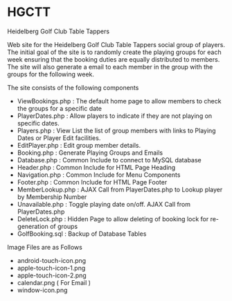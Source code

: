 # HGCTT
Heidelberg Golf Club Table Tappers

Web site for the Heidelberg Golf Club Table Tappers social group of players.  
The initial goal of the site is to randomly create the playing groups for each week ensuring that the booking duties are equally distributed to members. The site will also generate a email to each member in the group with the groups for the following week.

The site consists of the following components
 - ViewBookings.php : The default home page to allow members to check the groups for a specific date
 - PlayerDates.php : Allow players to indicate if they are not playing on specific dates.
 - Players.php : View List the list of group members with links to Playing Dates or Player Edit facilities.
 - EditPlayer.php : Edit group member details.
 - Booking.php : Generate Playing Groups and Emails
 - Database.php : Common Include to connect to MySQL database
 - Header.php : Common Include for HTML Page Heading
 - Navigation.php : Common Include for Menu Components
 - Footer.php : Common Include for HTML Page Footer
 - MemberLookup.php : AJAX Call from PlayerDates.php to Lookup player by Membership Number 
 - Unavailable.php : Toggle playing date on/off.  AJAX Call from PlayerDates.php
 - DeleteLock.php : Hidden Page to allow deleting of booking lock for re-generation of groups
 - GolfBooking.sql : Backup of Database Tables

Image Files are as Follows
 - android-touch-icon.png
 - apple-touch-icon-1.png
 - apple-touch-icon-2.png
 - calendar.png          ( For Email )
 - window-icon.png
 
